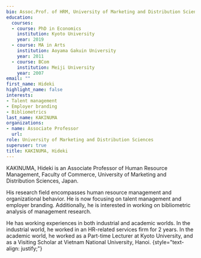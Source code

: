 ```yaml
---
bio: Assoc.Prof. of HRM, University of Marketing and Distribution Sciences, Japan.
education:
  courses:
  - course: PhD in Economics
    institution: Kyoto University
    year: 2019
  - course: MA in Arts
    institution: Aoyama Gakuin University
    year: 2011
  - course: BCom
    institution: Meiji University
    year: 2007
email: ""
first_name: Hideki
highlight_name: false
interests:
- Talent management
- Employer branding
- Bibliometrics
last_name: KAKINUMA
organizations:
- name: Associate Professor
  url: 
role: University of Marketing and Distribution Sciences
superuser: true
title: KAKINUMA, Hideki
---
```


KAKINUMA, Hideki is an Associate Professor of Human Resource Management, Faculty of Commerce, University of Marketing and Distribution Sciences, Japan.

His research field encompasses human resource management and organizational behavior. He is now focusing on talent management and employer branding. Additionally, he is interested in working on bibliometric analysis of management research.

He has working experiences in both industrial and academic worlds. In the industrial world, he worked in an HR-related services firm for 2 years. In the academic world, he worked as a Part-time Lecturer at Kyoto University, and as a Visiting Scholar at Vietnam National University, Hanoi.
{style="text-align: justify;"}

